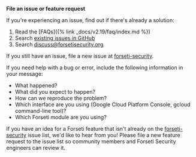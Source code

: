 **File an issue or feature request**

If you're experiencing an issue, find out if there's already a solution:

1. Read the [FAQs]({% link _docs/v2.19/faq/index.md %})
1. Search [existing issues in GitHub](https://github.com/forseti-security/forseti-security/issues)
1. Search
[discuss@forsetisecurity.org](https://groups.google.com/a/forsetisecurity.org/forum/#!forum/discuss)

If you still have an issue, file a new issue at
[forseti-security](https://github.com/forseti-security/forseti-security/issues).

If you need help with a bug or error, include the following information in your message:

* What happened?
* What did you expect to happen?
* How can we reproduce the problem?
* Which interface are you using (Google Cloud Platform Console, gcloud command-line tool)?
* Which Forseti module are you using?

If you have an idea for a Forseti feature that isn't already on the
[forseti-security](https://github.com/forseti-security/forseti-security/issues)
issue list, we'd like to hear from you! Please file a new feature request to the
issue list so community members and Forseti Security engineers can review it.
